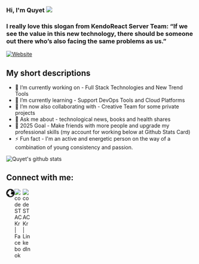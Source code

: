 ### Hi, I'm Quyet <img src="https://media.giphy.com/media/hvRJCLFzcasrR4ia7z/giphy.gif" width="25px">
### I really love this slogan from KendoReact Server Team: “If we see the value in this new technology, there should be someone out there who’s also facing the same problems as us.”
[![Website](https://img.shields.io/badge/Developer-Coworker-green?style=flat-square)](https://tranvuquyet-portfolio.netlify.app/)
## My short descriptions
- 🔭 I’m currently working on - Full Stack Technologies and New Trend Tools
- 🌱 I’m currently learning - Support DevOps Tools and Cloud Platforms
- 👯 I’m now also collaborating with - Creative Team for some private projects
- 💬 Ask me about - technological news, books and health shares
- 🥅 2025 Goal - Make friends with more people and upgrade my professional skills (my account for working below at Github Stats Card)
- ⚡ Fun fact - I'm an active and energetic person on the way of a combination of young consistency and passion. 

![Quyet's github stats](https://github-readme-stats.vercel.app/api/top-langs/?username=quyettranvu&layout=compact)

## Connect with me:
[<img align="left" alt="codeSTACKr.com" width="22px" src="https://raw.githubusercontent.com/iconic/open-iconic/master/svg/globe.svg" />][website]
[<img align="left" alt="codeSTACKr | Facebook" width="22px" src="https://cdn.jsdelivr.net/npm/simple-icons@v3/icons/facebook.svg" />][facebook]
[<img align="left" alt="codeSTACKr | LinkedIn" width="22px" src="https://cdn.jsdelivr.net/npm/simple-icons@v3/icons/linkedin.svg" />][linkedin]
<br />

[website]: https://tranvuquyet-portfolio.netlify.app/
[facebook]: https://www.facebook.com/quyet.tranvu.3
[linkedin]: https://www.linkedin.com/in/tran-vu-quyet-0a5059262/
